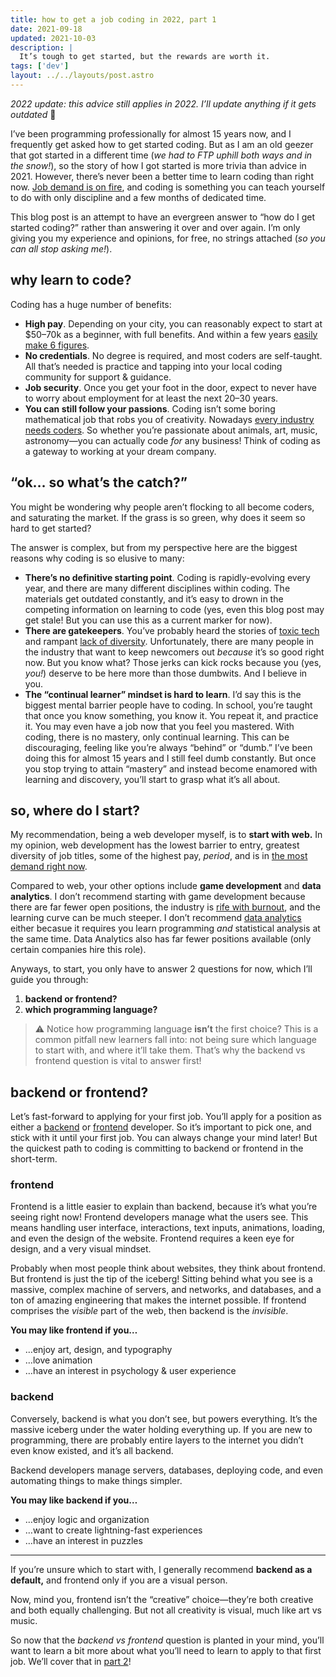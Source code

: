 ```yaml
---
title: how to get a job coding in 2022, part 1
date: 2021-09-18
updated: 2021-10-03
description: |
  It’s tough to get started, but the rewards are worth it.
tags: ['dev']
layout: ../../layouts/post.astro
---
```


_2022 update: this advice still applies in 2022. I’ll update anything if it gets outdated_ 🙂

I’ve been programming professionally for almost 15 years now, and I frequently get asked how to get
started coding. But as I am an old geezer that got started in a different time (_we had to FTP
uphill both ways and in the snow!_), so the story of how I got started is more trivia than advice
in 2021. However, there’s never been a better time to learn coding than right now. [Job demand is on
fire][job-security], and coding is something you can teach yourself to do with only discipline and a
few months of dedicated time.

This blog post is an attempt to have an evergreen answer to “how do I get started coding?” rather
than answering it over and over again. I’m only giving you my experience and opinions, for free, no
strings attached (_so you can all stop asking me!_).

## why learn to code?

Coding has a huge number of benefits:

- **High pay**. Depending on your city, you can reasonably expect to start at $50–70k as a beginner,
  with full benefits. And within a few years [easily make 6 figures][levels].
- **No credentials**. No degree is required, and most coders are self-taught. All that’s needed is
  practice and tapping into your local coding community for support & guidance.
- **Job security**. Once you get your foot in the door, expect to never have to worry about
  employment for at least the next 20–30 years.
- **You can still follow your passions**. Coding isn’t some boring mathematical job that robs you of
  creativity. Nowadays [every industry needs coders][tech-company]. So whether you’re passionate
  about animals, art, music, astronomy—you can actually code _for_ any business! Think of coding as
  a gateway to working at your dream company.

## “ok… so what’s the catch?”

You might be wondering why people aren’t flocking to all become coders, and saturating the market.
If the grass is so green, why does it seem so hard to get started?

The answer is complex, but from my perspective here are the biggest reasons why coding is so elusive
to many:

- **There’s no definitive starting point**. Coding is rapidly-evolving every year, and there are
  many different disciplines within coding. The materials get outdated constantly, and it’s easy to
  drown in the competing information on learning to code (yes, even this blog post may get stale!
  But you can use this as a current marker for now).
- **There are gatekeepers**. You’ve probably heard the stories of [toxic tech][amazon] and rampant
  [lack of diversity][diversity]. Unfortunately, there are many people in the industry that want to
  keep newcomers out _because_ it’s so good right now. But you know what? Those jerks can kick rocks
  because you (yes, _you!_) deserve to be here more than those dumbwits. And I believe in you.
- **The “continual learner” mindset is hard to learn**. I’d say this is the biggest mental barrier
  people have to coding. In school, you’re taught that once you know something, you know it. You
  repeat it, and practice it. You may even have a job now that you feel you mastered. With coding,
  there is no mastery, only continual learning. This can be discouraging, feeling like you’re always
  “behind” or “dumb.” I’ve been doing this for almost 15 years and I still feel dumb constantly. But
  once you stop trying to attain “mastery” and instead become enamored with learning and discovery,
  you’ll start to grasp what it’s all about.

## so, where do I start?

My recommendation, being a web developer myself, is to **start with web.** In my opinion, web
development has the lowest barrier to entry, greatest diversity of job titles, some of the highest
pay, _period_, and is in [the most demand right now][job-security].

Compared to web, your other options include **game development** and **data analytics**. I don’t
recommend starting with game development because there are far fewer open positions, the industry is
[rife with burnout][gamedev-burnout], and the learning curve can be much steeper. I don’t recommend
[data analytics][data-analytics] either becasue it requires you learn programming _and_ statistical
analysis at the same time. Data Analytics also has far fewer positions available (only certain
companies hire this role).

Anyways, to start, you only have to answer 2 questions for now, which I’ll guide you through:

1. **backend or frontend?**
2. **which programming language?**

> ⚠️ Notice how programming language **isn’t** the first choice? This is a common pitfall new
> learners fall into: not being sure which language to start with, and where it’ll take them. That’s
> why the backend vs frontend question is vital to answer first!

## backend or frontend?

Let’s fast-forward to applying for your first job. You’ll apply for a position as either a
[backend][backend-jobs] or [frontend][frontend-jobs] developer. So it’s important to pick one, and
stick with it until your first job. You can always change your mind later! But the quickest path to
coding is committing to backend or frontend in the short-term.

### frontend

Frontend is a little easier to explain than backend, because it’s what you’re seeing right now!
Frontend developers manage what the users see. This means handling user interface, interactions,
text inputs, animations, loading, and even the design of the website. Frontend requires a keen eye
for design, and a very visual mindset.

Probably when most people think about websites, they think about frontend. But frontend is just the
tip of the iceberg! Sitting behind what you see is a massive, complex machine of servers, and
networks, and databases, and a ton of amazing engineering that makes the internet possible. If
frontend comprises the _visible_ part of the web, then backend is the _invisible_.

**You may like frontend if you…**

- …enjoy art, design, and typography
- …love animation
- …have an interest in psychology & user experience

### backend

Conversely, backend is what you don’t see, but powers everything. It’s the massive iceberg under the
water holding everything up. If you are new to programming, there are probably entire layers to the
internet you didn’t even know existed, and it’s all backend.

Backend developers manage servers, databases, deploying code, and even automating things to make
things simpler.

**You may like backend if you…**

- …enjoy logic and organization
- …want to create lightning-fast experiences
- …have an interest in puzzles

---

If you’re unsure which to start with, I generally recommend **backend as a default,** and frontend
only if you are a visual person.

Now, mind you, frontend isn’t the “creative” choice—they’re both creative and both equally
challenging. But not all creativity is visual, much like art vs music.

So now that the _backend vs frontend_ question is planted in your mind, you’ll want to learn a bit
more about what you’ll need to learn to apply to that first job. We’ll cover that in [part 2][pt-2]!

[activision]: https://www.polygon.com/22627759/activision-blizzard-lawsuit-games-worker-unions-labor-organizing
[amazon]: https://www.motherjones.com/politics/2021/09/my-wife-was-dying-of-brain-cancer-my-boss-at-amazon-told-me-to-perform-or-quit/
[backend-jobs]: https://www.google.com/search?q=backend+developer+jobs&ibp=htl;jobs
[data-analytics]: https://www.investopedia.com/terms/d/data-analytics.asp
[diversity]: https://www.fastcompany.com/90665530/great-resignation-tech-diversity
[frontend-jobs]: https://www.google.com/search?q=frontend+developer+jobs&ibp=htl;jobs
[gamedev-burnout]: https://time.com/5603329/e3-video-game-creators-union/
[job-security]: https://blog.pragmaticengineer.com/advice-for-tech-workers-to-navigate-a-heated-job-market/
[levels]: https://www.levels.fyi
[pt-2]: /blog/how-to-get-a-job-coding-in-2021-pt-2
[tech-company]: https://www.forbes.com/sites/forbestechcouncil/2017/01/23/why-every-company-is-a-technology-company/
